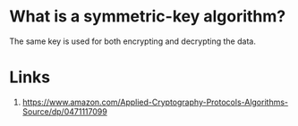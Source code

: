 # What is a symmetric-key algorithm?
The same key is used for both encrypting and decrypting the data.

# Links
1. https://www.amazon.com/Applied-Cryptography-Protocols-Algorithms-Source/dp/0471117099

